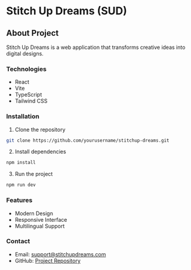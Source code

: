 # Stitch Up Dreams (SUD)

## About Project
Stitch Up Dreams is a web application that transforms creative ideas into digital designs.

### Technologies
- React
- Vite
- TypeScript
- Tailwind CSS

### Installation
1. Clone the repository
```bash
git clone https://github.com/yourusername/stitchup-dreams.git
```

2. Install dependencies
```bash
npm install
```

3. Run the project
```bash
npm run dev
```

### Features
- Modern Design
- Responsive Interface
- Multilingual Support

### Contact
- Email: support@stitchupdreams.com
- GitHub: [Project Repository](https://github.com/yourusername/stitchup-dreams)
